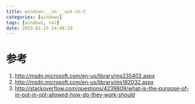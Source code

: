 ```yaml
---
title: windows-__in-__out-in-C
categories: [windows]
tags: [windows, sal]
date: 2015-01-15 14:48:29
---
```


# 参考

1.  <http://msdn.microsoft.com/en-us/library/ms235402.aspx>
1.  <http://msdn.microsoft.com/en-us/library/ms182032.aspx>
1.  <http://stackoverflow.com/questions/4239809/what-is-the-purpose-of-in-out-in-opt-allowed-how-do-they-work-should>
